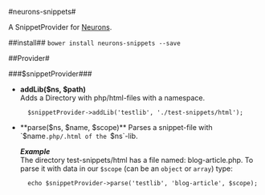 #neurons-snippets#

A SnippetProvider for [Neurons](https://github.com/platdesign/Neurons).

##install##
`bower install neurons-snippets --save`

##Provider#

###$snippetProvider###

- **addLib($ns, $path)**	
Adds a Directory with php/html-files with a namespace.

		$snippetProvider->addLib('testlib', './test-snippets/html');

- **parse($ns, $name, $scope)**		
Parses a snippet-file with `$name`.php/.html of the `$ns`-lib.
		
	***Example***		
	The directory test-snippets/html has a file named: blog-article.php. To parse it with data in our `$scope` (can be an `object` or `array`) type:
		
		echo $snippetProvider->parse('testlib', 'blog-article', $scope);

